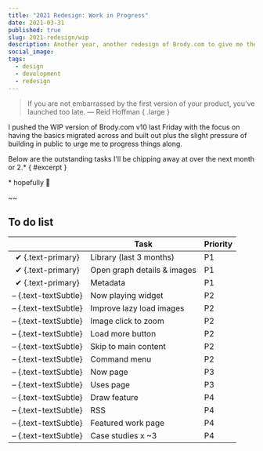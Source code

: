 ```yaml
---
title: "2021 Redesign: Work in Progress"
date: 2021-03-31
published: true
slug: 2021-redesign/wip
description: Another year, another redesign of Brody.com to give me the chance to iterate upon the design, improve my front-end skillz and try out a shiny new tool or two.
social_image:
tags:
  - design
  - development
  - redesign
---
```


> If you are not embarrassed by the first version of your product, you've launched too late.
> — Reid Hoffman { .large }

I pushed the WIP version of Brody.com v10 last Friday with the focus on having the basics migrated across and built out plus the slight pressure of building in public to urge me to progress things along.

Below are the outstanding tasks I'll be chipping away at over the next month or 2.\* { #excerpt }

<aside>* hopefully 😬</aside>

~~

## To do list

|                      | Task                        | Priority |
| :------------------: | --------------------------- | -------- |
|  ✔ {.text-primary}   | Library (last 3 months)     | P1       |
|  ✔ {.text-primary}   | Open graph details & images | P1       |
|  ✔ {.text-primary}   | Metadata                    | P1       |
| – {.text-textSubtle} | Now playing widget          | P2       |
| – {.text-textSubtle} | Improve lazy load images    | P2       |
| – {.text-textSubtle} | Image click to zoom         | P2       |
| – {.text-textSubtle} | Load more button            | P2       |
| – {.text-textSubtle} | Skip to main content        | P2       |
| – {.text-textSubtle} | Command menu                | P2       |
| – {.text-textSubtle} | Now page                    | P3       |
| – {.text-textSubtle} | Uses page                   | P3       |
| – {.text-textSubtle} | Draw feature                | P4       |
| – {.text-textSubtle} | RSS                         | P4       |
| – {.text-textSubtle} | Featured work page          | P4       |
| – {.text-textSubtle} | Case studies x ~3           | P4       |
